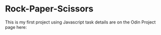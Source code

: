# Rock-Paper-Scissors
This is my first project using Javascript task details are on the Odin Project page here:

